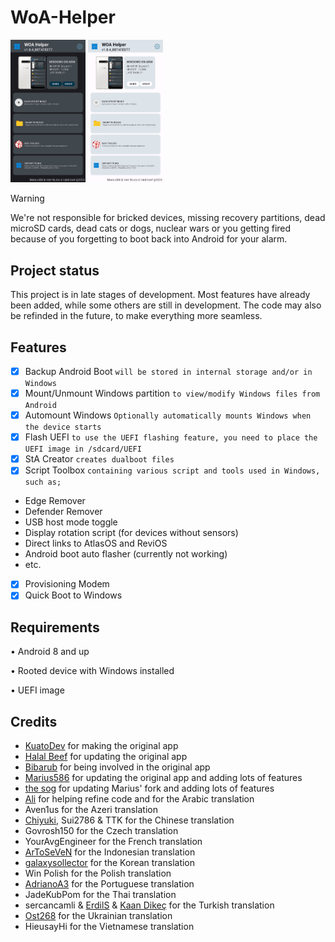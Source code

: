 # WoA-Helper
<p float="left" >
<img src="Helper-dark.png" width="120" >
<img src="Helper-light.png" width="120">
</p>

> [!WARNING]
> 
> We're not responsible for bricked devices, missing recovery partitions, dead microSD cards, dead cats or dogs, nuclear wars or you getting fired because of you forgetting to boot back into Android for your alarm.

## Project status
This project is in late stages of development. Most features have already been added, while some others are still in development. The code may also be refinded in the future, to make everything more seamless.

## Features
- [x] Backup Android Boot ```will be stored in internal storage and/or in Windows```
- [x] Mount/Unmount Windows partition ```to view/modify Windows files from Android```
- [x] Automount Windows ```Optionally automatically mounts Windows when the device starts```
- [x] Flash UEFI ```to use the UEFI flashing feature, you need to place the UEFI image in /sdcard/UEFI```
- [x] StA Creator ```creates dualboot files```
- [x] Script Toolbox ```containing various script and tools used in Windows, such as;```
- Edge Remover
- Defender Remover
- USB host mode toggle
- Display rotation script (for devices without sensors)
- Direct links to AtlasOS and ReviOS
- Android boot auto flasher (currently not working)
- etc.
- [x] Provisioning Modem
- [x] Quick Boot to Windows

## Requirements
• Android 8 and up

• Rooted device with Windows installed

• UEFI image

## Credits
- [KuatoDev](https://github.com/KuatoDev) for making the original app
- [Halal Beef](https://github.com/halal-beef) for updating the original app
- [Bibarub](https://github.com/bibarub) for being involved in the original app
- [Marius586](https://github.com/Marius586) for updating the original app and adding lots of features
- [the sog](https://github.com/n00b69) for updating Marius' fork and adding lots of features
- [Ali](https://github.com/gixousiyq) for helping refine code and for the Arabic translation
- Aven1us for the Azeri translation
- [Chiyuki](https://github.com/chiyuki0325), Sui2786 & TTK for the Chinese translation
- Govrosh150 for the Czech translation
- YourAvgEngineer for the French translation
- [ArToSeVeN](https://github.com/Artoseven) for the Indonesian translation
- [galaxysollector](https://github.com/galaxysollector) for the Korean translation
- Win Polish for the Polish translation
- [AdrianoA3](https://github.com/AdrianoA3) for the Portuguese translation
- JadeKubPom for the Thai translation
- sercancamli & [ErdilS](https://github.com/erdilS) & [Kaan Dikeç](https://github.com/dikeckaan) for the Turkish translation
- [Ost268](https://github.com/Ost268) for the Ukrainian translation
- HieusayHi for the Vietnamese translation


















